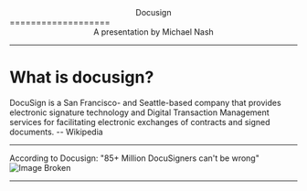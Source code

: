 <center>Docusign</center>
===================

<center>A presentation by Michael Nash</center>

---
What is docusign?
=============
DocuSign is a San Francisco- and Seattle-based company that provides electronic signature technology and Digital Transaction Management services for facilitating electronic exchanges of contracts and signed documents. -- Wikipedia

---

According to Docusign:
"85+ Million DocuSigners can't be wrong"
![Image Broken](https://raw.githubusercontent.com/utumno86/BlogPosts/a1dc07f2b7b2fbc331d4bd243759003dbb4a4ae5/Screenshot%202016-08-18%2018.36.22.png "Screenshot")

---

